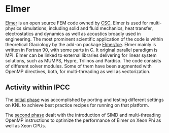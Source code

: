 # Elmer
[Elmer](http://www.elmerfem.org) is an open source FEM code owned by [CSC](http://www.csc.fi/elmer).
 Elmer is used for multi-physics simulations, including solid and fluid mechanics, heat transfer,
 electrostatics and dynamics as well as acoustics broadly used in engineering. The most prominent
 scientific application of the code is within theoretical Glaciology by the add-on package 
 [Elmer/Ice](http://elmerice.elmerfem.org).
 Elmer mainly is written in Fortran 90, with some parts in C. It original parallel paradigm is MPI.
 Elmer can be linked to external libraries delivering for linear system solutions, such as MUMPS,
 Hypre, Trilinos and Pardiso. The code consists of different solver modules. Some of them have been
 augmented with OpenMP directives, both, for multi-threading as well as vectorization.
 
## Activity within IPCC
 
The [initial phase](https://github.com/cschpc/elmer-on-KNL/blob/master/Reports/Initial_porting.md) was accomplished by porting and testing different settings on KNL to achieve best practice recipes for running on that platform. 

The [second phase](https://github.com/cschpc/elmer-on-KNL/blob/master/Reports/OpenMP_optimization.md) dealt with the introduction of SIMD and multi-threading OpenMP instructions to optimize the performance of Elmer on Xeon Phi as well as Xeon CPUs.


